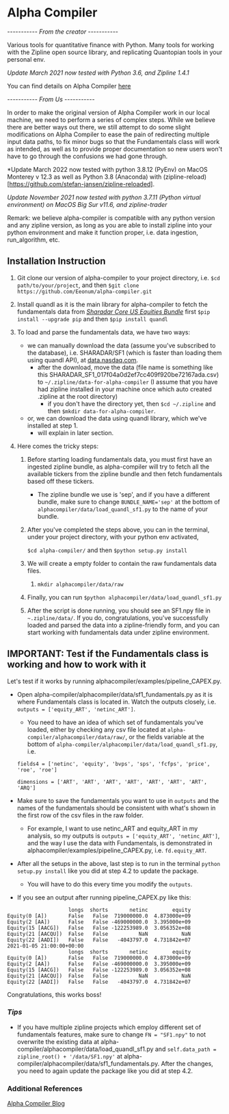 
# Alpha Compiler

----------- *From the creator* -----------

Various tools for quantitative finance with Python.  Many tools for working with the Zipline open source library, and replicating Quantopian tools in your personal env.   

*Update March 2021 now tested with Python 3.6, and Zipline 1.4.1*


You can find details on Alpha Compiler [here](https://pbharrin.github.io/alpha-compiler/syntax "Title")


----------- *From Us* -----------

In order to make the original version of Alpha Compiler work in our local machine, we need to perform a series of complex steps. While we believe there are better ways out there, we still attempt to do some slight modifications on Alpha Compiler to ease the pain of redirecting multiple input data paths, to fix minor bugs so that the Fundamentals class will work as intended, as well as to provide proper documentation so new users won't have to go through the confusions we had gone through. 

*Update March 2022 now tested with python 3.8.12 (PyEnv) on MacOS Monterey v 12.3 as well as Python 3.8 (Anaconda) with (zipline-reload)[https://github.com/stefan-jansen/zipline-reloaded].

*Update November 2021 now tested with python 3.7.11 (Python virtual environment) on MacOS Big Sur v11.6, and zipline-trader*

Remark: we believe alpha-compiler is compatible with any python version and any zipline version, as long as you are able to install zipline into your python environment and make it function proper, i.e. data ingestion, run_algorithm, etc.

## **Installation Instruction**
1. Git clone our version of alpha-compiler to your project directory, i.e. ```$cd path/to/your/project```, and then ```$git clone https://github.com/Eeonum/alpha-compiler.git```
2. Install quandl as it is the main library for alpha-compiler to fetch the fundamentals data from *[Sharadar Core US Equities Bundle](https://data.nasdaq.com/databases/SFA/data)*
first ```$pip install --upgrade pip``` and then ```$pip install quandl```

3. To load and parse the fundamentals data, we have two ways:
    * we can manually download the data (assume you've subscribed to the database), i.e. SHARADAR/SF1 (which is faster than loading them using quandl API), at [data.nasdaq.com](https://data.nasdaq.com/databases/SFA/usage/export). 
      * after the download, move the data (file name is something like this SHARADAR_SF1_017f04a0d2ef7cc409f920be72167ada.csv) to ```~/.zipline/data-for-alpha-compiler``` (I assume that you have had zipline installed in your machine once which auto created .zipline at the root directory)
        * if you don't have the directory yet, then ```$cd ~/.zipline``` and then ```$mkdir data-for-alpha-compiler```.
    * or, we can download the data using quandl library, which we've installed at step 1.
      * will explain in later section.

4. Here comes the tricky steps:
   1. Before starting loading fundamentals data, you must first have an ingested zipline bundle, as alpha-compiler will try to fetch all the available tickers from the zipline bundle and then fetch fundamentals based off these tickers.
      * The zipline bundle we use is 'sep', and if you have a different bundle, make sure to change ```BUNDLE_NAME='sep'``` at the bottom of ```alphacompiler/data/load_quandl_sf1.py``` to the name of your bundle. 
   2. After you've completed the steps above, you can in the terminal, under your project directory, with your python env activated,
      
      ```$cd alpha-compiler/```
      and then 
      ```$python setup.py install```
   3. We will create a empty folder to contain the raw fundamentals data files.
      1. ```mkdir alphacompiler/data/raw```
   4. Finally, you can run ```$python alphacompiler/data/load_quandl_sf1.py```
   5. After the script is done running, you should see an SF1.npy file in ```~.zipline/data/```. If you do, congratulations, you've successfully loaded and parsed the data into a zipline-friendly form, and you can start working with fundamentals data under zipline environment.

## IMPORTANT: **Test if the Fundamentals class is working and how to work with it**
Let's test if it works by running alphacompiler/examples/pipeline_CAPEX.py.
* Open alpha-compiler/alphacompiler/data/sf1_fundamentals.py as it is where Fundamentals class is located in. Watch the outputs closely, i.e. ```outputs = ['equity_ART', 'netinc_ART']```.
  * You need to have an idea of which set of fundamentals you've loaded, either by checking any csv file located at ```alpha-compiler/alphacompiler/data/raw/```, or the fields variable at the bottom of ```alpha-compiler/alphacompiler/data/load_quandl_sf1.py```, i.e.
  
  ```fields4 = ['netinc', 'equity', 'bvps', 'sps', 'fcfps', 'price', 'roe', 'roe']```
  
  ```dimensions = ['ART', 'ART', 'ART', 'ART', 'ART', 'ART', 'ART', 'ARQ']```
* Make sure to save the fundamentals you want to use in ```outputs``` and the names of the fundamentals should be consistent with what's shown in the first row of the csv files in the raw folder.
  * For example, I want to use netinc_ART and equity_ART in my analysis, so my outputs is ```outputs = ['equity_ART', 'netinc_ART']```, and the way I use the data with Fundamentals, is demonstrated in alphacompiler/examples/pipeline_CAPEX.py, i.e. ```fd.equity_ART```.
* After all the setups in the above, last step is to run in the terminal ```python setup.py install``` like you did at step 4.2 to update the package.
  * You will have to do this every time you modify the ```outputs```.
* If you see an output after running pipeline_CAPEX.py like this:
```2021-01-04 21:00:00+00:00
                    longs  shorts       netinc        equity
Equity(0 [A])       False   False  719000000.0  4.873000e+09
Equity(2 [AA])      False   False -469000000.0  3.395000e+09
Equity(15 [AACG])   False   False -122253989.0  3.056352e+08
Equity(21 [AACQU])  False   False          NaN           NaN
Equity(22 [AADI])   False   False   -4043797.0  4.731842e+07
2021-01-05 21:00:00+00:00
                    longs  shorts       netinc        equity
Equity(0 [A])       False   False  719000000.0  4.873000e+09
Equity(2 [AA])      False   False -469000000.0  3.395000e+09
Equity(15 [AACG])   False   False -122253989.0  3.056352e+08
Equity(21 [AACQU])  False   False          NaN           NaN
Equity(22 [AADI])   False   False   -4043797.0  4.731842e+07
```
Congratulations, this works boss!

### *Tips*
* If you have multiple zipline projects which employ different set of fundamentals features, make sure to change ```FN = "SF1.npy"``` to not overwrite the existing data at alpha-compiler/alphacompiler/data/load_quandl_sf1.py and ```self.data_path = zipline_root() + '/data/SF1.npy'``` at alpha-compiler/alphacompiler/data/sf1_fundamentals.py. After the changes, you need to again update the package like you did at step 4.2.

### Additional References
[Alpha Compiler Blog](http://alphacompiler.com/blog/6/)
